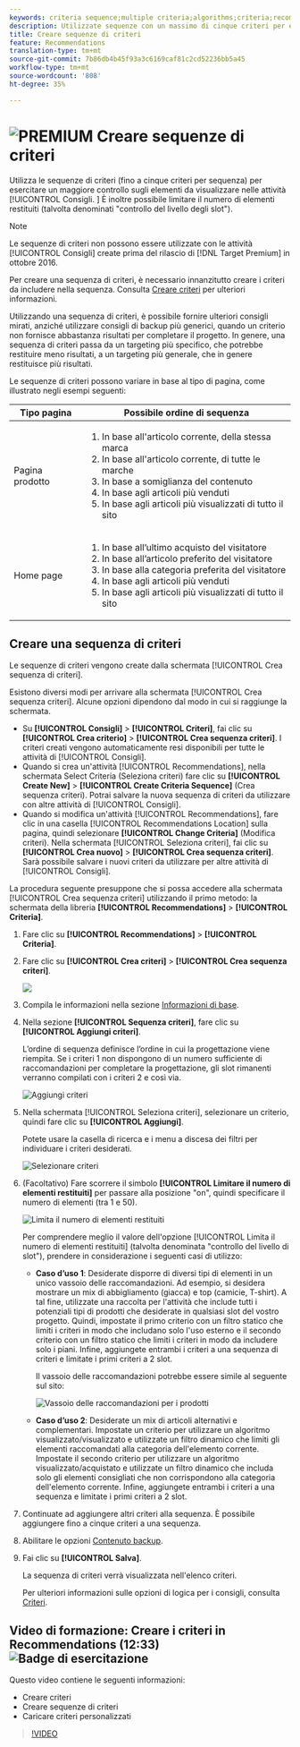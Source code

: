 ```yaml
---
keywords: criteria sequence;multiple criteria;algorithms;criteria;recommendations criteria;sequence;limit number of items returned;slot level control;slot
description: Utilizzate sequenze con un massimo di cinque criteri per esercitare un maggiore controllo sugli elementi visualizzati nelle attività di Adobe Target Recommendations .
title: Creare sequenze di criteri
feature: Recommendations
translation-type: tm+mt
source-git-commit: 7b86db4b45f93a3c6169caf81c2cd52236bb5a45
workflow-type: tm+mt
source-wordcount: '808'
ht-degree: 35%

---
```



# ![PREMIUM](/help/assets/premium.png) Creare sequenze di criteri

Utilizza le sequenze di criteri (fino a cinque criteri per sequenza) per esercitare un maggiore controllo sugli elementi da visualizzare nelle attività [!UICONTROL Consigli. ] È inoltre possibile limitare il numero di elementi restituiti (talvolta denominati &quot;controllo del livello degli slot&quot;).

>[!NOTE]
>
>Le sequenze di criteri non possono essere utilizzate con le attività [!UICONTROL Consigli] create prima del rilascio di [!DNL Target Premium] in ottobre 2016.

Per creare una sequenza di criteri, è necessario innanzitutto creare i criteri da includere nella sequenza. Consulta [Creare criteri](/help/c-recommendations/c-algorithms/create-new-algorithm.md) per ulteriori informazioni.

Utilizzando una sequenza di criteri, è possibile fornire ulteriori consigli mirati, anziché utilizzare consigli di backup più generici, quando un criterio non fornisce abbastanza risultati per completare il progetto. In genere, una sequenza di criteri passa da un targeting più specifico, che potrebbe restituire meno risultati, a un targeting più generale, che in genere restituisce più risultati.

Le sequenze di criteri possono variare in base al tipo di pagina, come illustrato negli esempi seguenti:

| Tipo pagina | Possibile ordine di sequenza |
| --- | --- |
| Pagina prodotto | <ol><li>In base all&#39;articolo corrente, della stessa marca</li><li>In base all&#39;articolo corrente, di tutte le marche</li><li>In base a somiglianza del contenuto</li><li>In base agli articoli più venduti</li><li>In base agli articoli più visualizzati di tutto il sito</li></ol> |
| Home page | <ol><li>In base all’ultimo acquisto del visitatore </li><li>In base all’articolo preferito del visitatore</li><li>In base alla categoria preferita del visitatore</li><li>In base agli articoli più venduti</li><li>In base agli articoli più visualizzati di tutto il sito</li></ol> |

## Creare una sequenza di criteri

Le sequenze di criteri vengono create dalla schermata [!UICONTROL Crea sequenza di criteri].

Esistono diversi modi per arrivare alla schermata [!UICONTROL Crea sequenza criteri]. Alcune opzioni dipendono dal modo in cui si raggiunge la schermata.

* Su **[!UICONTROL Consigli]** > **[!UICONTROL Criteri]**, fai clic su **[!UICONTROL Crea criterio]** > **[!UICONTROL Crea sequenza criteri]**. I criteri creati vengono automaticamente resi disponibili per tutte le attività di [!UICONTROL Consigli].
* Quando si crea un&#39;attività [!UICONTROL Recommendations], nella schermata Select Criteria (Seleziona criteri) fare clic su **[!UICONTROL Create New]** > **[!UICONTROL Create Criteria Sequence]** (Crea sequenza criteri). Potrai salvare la nuova sequenza di criteri da utilizzare con altre attività di [!UICONTROL Consigli].
* Quando si modifica un&#39;attività [!UICONTROL Recommendations], fare clic in una casella [!UICONTROL Recommendations Location] sulla pagina, quindi selezionare **[!UICONTROL Change Criteria]** (Modifica criteri). Nella schermata [!UICONTROL Seleziona criteri], fai clic su **[!UICONTROL Crea nuovo]** > **[!UICONTROL Crea sequenza criteri]**. Sarà possibile salvare i nuovi criteri da utilizzare per altre attività di [!UICONTROL Consigli].

La procedura seguente presuppone che si possa accedere alla schermata [!UICONTROL Crea sequenza criteri] utilizzando il primo metodo: la schermata della libreria **[!UICONTROL Recommendations]** > **[!UICONTROL Criteria]**.

1. Fare clic su **[!UICONTROL Recommendations]** > **[!UICONTROL Criteria]**.

1. Fare clic su **[!UICONTROL Crea criteri]** > **[!UICONTROL Crea sequenza criteri]**.

   ![](assets/CreateCriteriaSequence.png)

1. Compila le informazioni nella sezione [Informazioni di base](/help/c-recommendations/c-algorithms/create-new-algorithm.md#info).

1. Nella sezione **[!UICONTROL Sequenza criteri]**, fare clic su **[!UICONTROL Aggiungi criteri]**.

   L’ordine di sequenza definisce l’ordine in cui la progettazione viene riempita. Se i criteri 1 non dispongono di un numero sufficiente di raccomandazioni per completare la progettazione, gli slot rimanenti verranno compilati con i criteri 2 e così via.

   ![Aggiungi criteri](/help/c-recommendations/c-algorithms/assets/add-criteria.png)

1. Nella schermata [!UICONTROL Seleziona criteri], selezionare un criterio, quindi fare clic su **[!UICONTROL Aggiungi]**.

   Potete usare la casella di ricerca e i menu a discesa dei filtri per individuare i criteri desiderati.

   ![Selezionare criteri](/help/c-recommendations/c-algorithms/assets/select-criteria.png)

1. (Facoltativo) Fare scorrere il simbolo **[!UICONTROL Limitare il numero di elementi restituiti]** per passare alla posizione &quot;on&quot;, quindi specificare il numero di elementi (tra 1 e 50).

   ![Limita il numero di elementi restituiti](/help/c-recommendations/c-algorithms/assets/limit-number.png)

   Per comprendere meglio il valore dell&#39;opzione [!UICONTROL Limita il numero di elementi restituiti] (talvolta denominata &quot;controllo del livello di slot&quot;), prendere in considerazione i seguenti casi di utilizzo:

   * **Caso d’uso 1**: Desiderate disporre di diversi tipi di elementi in un unico vassoio delle raccomandazioni. Ad esempio, si desidera mostrare un mix di abbigliamento (giacca) e top (camicie, T-shirt). A tal fine, utilizzate una raccolta per l&#39;attività che include tutti i potenziali tipi di prodotti che desiderate in qualsiasi slot del vostro progetto. Quindi, impostate il primo criterio con un filtro statico che limiti i criteri in modo che includano solo l&#39;uso esterno e il secondo criterio con un filtro statico che limiti i criteri in modo da includere solo i piani. Infine, aggiungete entrambi i criteri a una sequenza di criteri e limitate i primi criteri a 2 slot.

      Il vassoio delle raccomandazioni potrebbe essere simile al seguente sul sito:

      ![Vassoio delle raccomandazioni per i prodotti](/help/c-recommendations/c-algorithms/assets/featured-products.png)

   * **Caso d’uso 2**: Desiderate un mix di articoli alternativi e complementari. Impostate un criterio per utilizzare un algoritmo visualizzato/visualizzato e utilizzate un filtro dinamico che limiti gli elementi raccomandati alla categoria dell&#39;elemento corrente. Impostate il secondo criterio per utilizzare un algoritmo visualizzato/acquistato e utilizzate un filtro dinamico che includa solo gli elementi consigliati che non corrispondono alla categoria dell&#39;elemento corrente. Infine, aggiungete entrambi i criteri a una sequenza e limitate i primi criteri a 2 slot.

1. Continuate ad aggiungere altri criteri alla sequenza. È possibile aggiungere fino a cinque criteri a una sequenza.

1. Abilitare le opzioni [Contenuto backup](/help/c-recommendations/c-algorithms/create-new-algorithm.md#content).

1. Fai clic su **[!UICONTROL Salva]**.

   La sequenza di criteri verrà visualizzata nell&#39;elenco criteri.

   Per ulteriori informazioni sulle opzioni di logica per i consigli, consulta [Criteri](/help/c-recommendations/c-algorithms/algorithms.md).

## Video di formazione: Creare i criteri in Recommendations (12:33)  ![Badge di esercitazione](/help/assets/tutorial.png)

Questo video contiene le seguenti informazioni:

* Creare criteri
* Creare sequenze di criteri
* Caricare criteri personalizzati

>[!VIDEO](https://video.tv.adobe.com/v/27694?quality=12)
